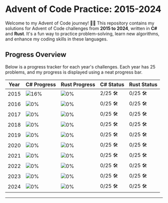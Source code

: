 # Advent of Code Practice: 2015-2024

Welcome to my Advent of Code journey! 🎄✨ This repository contains my solutions for Advent of Code challenges from **2015 to 2024**, written in **C#** and **Rust**. It's a fun way to practice problem-solving, learn new algorithms, and enhance my coding skills in these languages.

## Progress Overview

Below is a progress tracker for each year's challenges. Each year has 25 problems, and my progress is displayed using a neat progress bar.

| Year | C# Progress  | Rust Progress  | C# Status | Rust Status |
|------|--------------|----------------|-----------|-------------|
| 2015 | ![16%](https://progress-bar.xyz/8) | ![0%](https://progress-bar.xyz/0) | 2/25 🛠️ | 0/25 🛠️ |
| 2016 | ![0%](https://progress-bar.xyz/0) | ![0%](https://progress-bar.xyz/0) | 0/25 🛠️ | 0/25 🛠️ |
| 2017 | ![0%](https://progress-bar.xyz/0) | ![0%](https://progress-bar.xyz/0) | 0/25 🛠️ | 0/25 🛠️ |
| 2018 | ![0%](https://progress-bar.xyz/0) | ![0%](https://progress-bar.xyz/0) | 0/25 🛠️ | 0/25 🛠️ |
| 2019 | ![0%](https://progress-bar.xyz/0) | ![0%](https://progress-bar.xyz/0) | 0/25 🛠️ | 0/25 🛠️ |
| 2020 | ![0%](https://progress-bar.xyz/0) | ![0%](https://progress-bar.xyz/0) | 0/25 🛠️ | 0/25 🛠️ |
| 2021 | ![0%](https://progress-bar.xyz/0) | ![0%](https://progress-bar.xyz/0) | 0/25 🛠️ | 0/25 🛠️ |
| 2022 | ![0%](https://progress-bar.xyz/0) | ![0%](https://progress-bar.xyz/0) | 0/25 🛠️ | 0/25 🛠️ |
| 2023 | ![0%](https://progress-bar.xyz/0) | ![0%](https://progress-bar.xyz/0) | 0/25 🛠️ | 0/25 🛠️ |
| 2024 | ![0%](https://progress-bar.xyz/0) | ![0%](https://progress-bar.xyz/0) | 0/25 🛠️ | 0/25 🛠️ |

---



